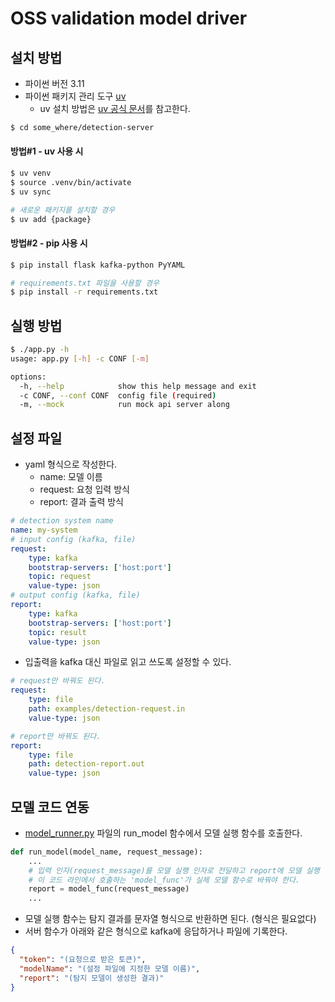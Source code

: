 # OSS validation model driver

## 설치 방법

- 파이썬 버전 3.11
- 파이썬 패키지 관리 도구 [uv](https://docs.astral.sh/uv/)
  - uv 설치 방법은 [uv 공식 문서](https://github.com/astral-sh/uv?tab=readme-ov-file#installation)를 참고한다.
```bash
$ cd some_where/detection-server
```

#### 방법#1 - uv 사용 시

```bash
$ uv venv
$ source .venv/bin/activate
$ uv sync

# 새로운 패키지를 설치할 경우
$ uv add {package}
```


#### 방법#2 - pip 사용 시

```bash
$ pip install flask kafka-python PyYAML

# requirements.txt 파일을 사용할 경우
$ pip install -r requirements.txt
```

## 실행 방법

```bash
$ ./app.py -h
usage: app.py [-h] -c CONF [-m]

options:
  -h, --help            show this help message and exit
  -c CONF, --conf CONF  config file (required)
  -m, --mock            run mock api server along
```

## 설정 파일

- yaml 형식으로 작성한다.
  - name: 모델 이름
  - request: 요청 입력 방식
  - report: 결과 출력 방식
```yaml
# detection system name
name: my-system
# input config (kafka, file)
request:
    type: kafka
    bootstrap-servers: ['host:port']
    topic: request
    value-type: json
# output config (kafka, file)
report:
    type: kafka
    bootstrap-servers: ['host:port']
    topic: result
    value-type: json
```

- 입출력을 kafka 대신 파일로 읽고 쓰도록 설정할 수 있다.
```yaml
# request만 바꿔도 된다.
request:
    type: file
    path: examples/detection-request.in
    value-type: json

# report만 바꿔도 된다.
report:
    type: file
    path: detection-report.out
    value-type: json
```

## 모델 코드 연동

- [model_runner.py](model_runner.py) 파일의 run_model 함수에서 모델 실행 함수를 호출한다.
```python
def run_model(model_name, request_message):
    ...
    # 입력 인자(request_message)를 모델 실행 인자로 전달하고 report에 모델 실행 결과 저장
    # 이 코드 라인에서 호출하는 'model_func'가 실제 모델 함수로 바꿔야 한다.
    report = model_func(request_message)
    ...
```

- 모델 실행 함수는 탐지 결과를 문자열 형식으로 반환하면 된다. (형식은 필요없다)
- 서버 함수가 아래와 같은 형식으로 kafka에 응답하거나 파일에 기록한다.
```json
{
  "token": "(요청으로 받은 토큰)",
  "modelName": "(설정 파일에 지정한 모델 이름)",
  "report": "(탐지 모델이 생성한 결과)"
}
```
